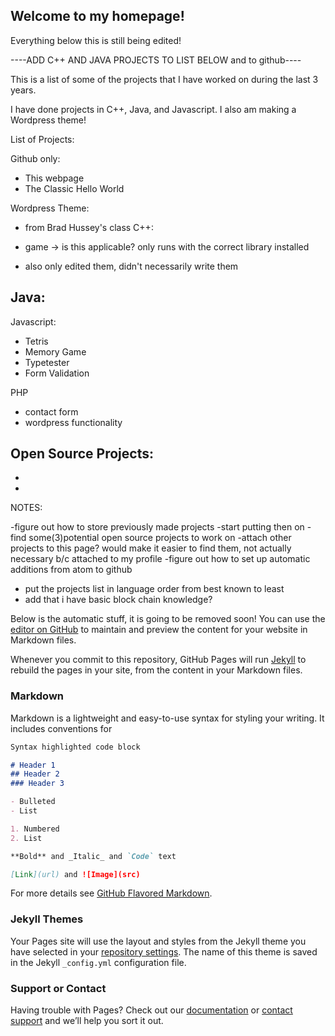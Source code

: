## Welcome to my homepage!


Everything below this is still being edited!

----ADD C++ AND JAVA PROJECTS TO LIST BELOW and to github----

This is a list of some of the projects that I have worked on during the last 3 years. 

I have done projects in C++, Java, and Javascript. I also am making a Wordpress theme! 


List of Projects:

  Github only:
  
  - This webpage
  - The Classic Hello World
  
  Wordpress Theme: 
  - from Brad Hussey's class
  C++:
  
  - game -> is this applicable? only runs with the correct library installed
  -  also only edited them, didn't necessarily write them
  
  Java:
  -
  
  Javascript:
  - Tetris
  - Memory Game
  - Typetester
  - Form Validation 
  
  PHP
  - contact form
  - wordpress functionality
  


Open Source Projects:
-
-
-

NOTES:

-figure out how to store previously made projects
-start putting then on
-find some(3)potential open source projects to work on
-attach other projects to this page? would make it easier to find them, not actually necessary b/c attached to my profile
-figure out how to set up automatic additions from atom to github
- put the projects list in language order from best known to least
- add that i have basic block chain knowledge?



Below is the automatic stuff, it is going to be removed soon!
You can use the [editor on GitHub](https://github.com/Kristina01111000/Kristina01111000.github.io/edit/master/README.md) to maintain and preview the content for your website in Markdown files.

Whenever you commit to this repository, GitHub Pages will run [Jekyll](https://jekyllrb.com/) to rebuild the pages in your site, from the content in your Markdown files.

### Markdown

Markdown is a lightweight and easy-to-use syntax for styling your writing. It includes conventions for

```markdown
Syntax highlighted code block

# Header 1
## Header 2
### Header 3

- Bulleted
- List

1. Numbered
2. List

**Bold** and _Italic_ and `Code` text

[Link](url) and ![Image](src)
```

For more details see [GitHub Flavored Markdown](https://guides.github.com/features/mastering-markdown/).

### Jekyll Themes

Your Pages site will use the layout and styles from the Jekyll theme you have selected in your [repository settings](https://github.com/Kristina01111000/Kristina01111000.github.io/settings). The name of this theme is saved in the Jekyll `_config.yml` configuration file.

### Support or Contact

Having trouble with Pages? Check out our [documentation](https://help.github.com/categories/github-pages-basics/) or [contact support](https://github.com/contact) and we’ll help you sort it out.
